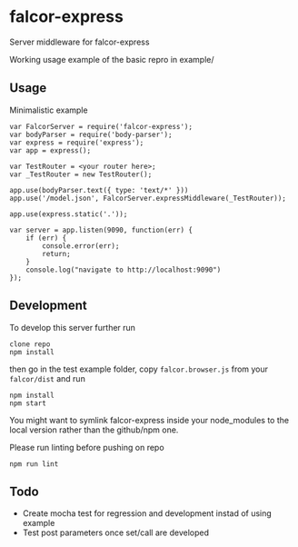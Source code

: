 # falcor-express
Server middleware for falcor-express

Working usage example of the basic repro in example/

## Usage
Minimalistic example

```
var FalcorServer = require('falcor-express');
var bodyParser = require('body-parser');
var express = require('express');
var app = express();

var TestRouter = <your router here>;
var _TestRouter = new TestRouter();

app.use(bodyParser.text({ type: 'text/*' }))
app.use('/model.json', FalcorServer.expressMiddleware(_TestRouter));

app.use(express.static('.'));

var server = app.listen(9090, function(err) {
    if (err) {
        console.error(err);
        return;
    }
    console.log("navigate to http://localhost:9090")
});

```

## Development
To develop this server further run
```
clone repo
npm install
```
then go in the test example folder, copy ``falcor.browser.js`` from your ``falcor/dist`` and run
```
npm install
npm start
```
You might want to symlink falcor-express inside your node_modules to the local version rather than the github/npm one.

Please run linting before pushing on repo
```
npm run lint
```

## Todo
 * Create mocha test for regression and development instad of using example  
 * Test post parameters once set/call are developed  
 
